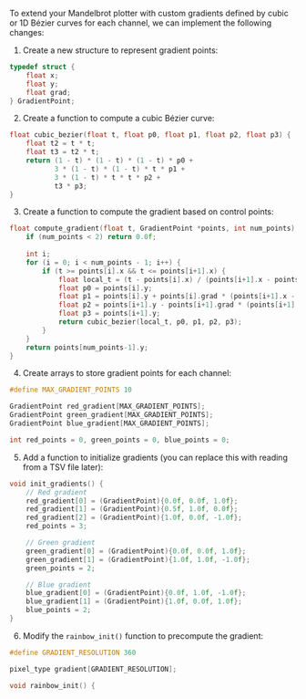 To extend your Mandelbrot plotter with custom gradients defined by cubic or 1D Bézier curves for each channel, we can implement the following changes:

1. Create a new structure to represent gradient points:

```c
typedef struct {
    float x;
    float y;
    float grad;
} GradientPoint;
```

2. Create a function to compute a cubic Bézier curve:

```c
float cubic_bezier(float t, float p0, float p1, float p2, float p3) {
    float t2 = t * t;
    float t3 = t2 * t;
    return (1 - t) * (1 - t) * (1 - t) * p0 +
           3 * (1 - t) * (1 - t) * t * p1 +
           3 * (1 - t) * t * t * p2 +
           t3 * p3;
}
```

3. Create a function to compute the gradient based on control points:

```c
float compute_gradient(float t, GradientPoint *points, int num_points) {
    if (num_points < 2) return 0.0f;
    
    int i;
    for (i = 0; i < num_points - 1; i++) {
        if (t >= points[i].x && t <= points[i+1].x) {
            float local_t = (t - points[i].x) / (points[i+1].x - points[i].x);
            float p0 = points[i].y;
            float p1 = points[i].y + points[i].grad * (points[i+1].x - points[i].x) / 3.0f;
            float p2 = points[i+1].y - points[i+1].grad * (points[i+1].x - points[i].x) / 3.0f;
            float p3 = points[i+1].y;
            return cubic_bezier(local_t, p0, p1, p2, p3);
        }
    }
    return points[num_points-1].y;
}
```

4. Create arrays to store gradient points for each channel:

```c
#define MAX_GRADIENT_POINTS 10

GradientPoint red_gradient[MAX_GRADIENT_POINTS];
GradientPoint green_gradient[MAX_GRADIENT_POINTS];
GradientPoint blue_gradient[MAX_GRADIENT_POINTS];

int red_points = 0, green_points = 0, blue_points = 0;
```

5. Add a function to initialize gradients (you can replace this with reading from a TSV file later):

```c
void init_gradients() {
    // Red gradient
    red_gradient[0] = (GradientPoint){0.0f, 0.0f, 1.0f};
    red_gradient[1] = (GradientPoint){0.5f, 1.0f, 0.0f};
    red_gradient[2] = (GradientPoint){1.0f, 0.0f, -1.0f};
    red_points = 3;

    // Green gradient
    green_gradient[0] = (GradientPoint){0.0f, 0.0f, 1.0f};
    green_gradient[1] = (GradientPoint){1.0f, 1.0f, -1.0f};
    green_points = 2;

    // Blue gradient
    blue_gradient[0] = (GradientPoint){0.0f, 1.0f, -1.0f};
    blue_gradient[1] = (GradientPoint){1.0f, 0.0f, 1.0f};
    blue_points = 2;
}
```

6. Modify the `rainbow_init()` function to precompute the gradient:

```c
#define GRADIENT_RESOLUTION 360

pixel_type gradient[GRADIENT_RESOLUTION];

void rainbow_init() {
